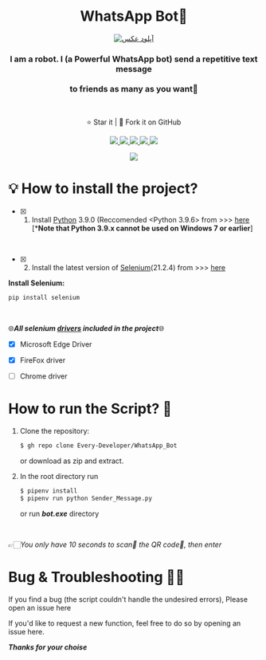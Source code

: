 

<h1 align="center">WhatsApp Bot🤖</h1>
<p align="center">
<a href="https://uupload.ir/" target="_blank"><img src="https://s4.uupload.ir/files/07c91600-48ed-11eb-801e-eba02d5c454d2_xx0w.png" border="0" alt="آپلود عکس" /></a>
  <h3 align='center'>I am a robot. I (a Powerful WhatsApp bot) send a repetitive text message <br><br> to friends as many as you want🥳</h3><br>
</p>
  <p align="center">⭐️ Star it | 🔱 Fork it on GitHub </p>
  <p align="center">
    <a href="https://github.com/Every-Developer/WhatsApp_Bot/blob/Main/LICENSE">
      <img src="https://img.shields.io/badge/license-MIT License-lightskyblue.svg" />
    </a>
    <a href="https://selenium-python.readthedocs.io/">
      <img src="https://img.shields.io/badge/built%20with-Selenium-crimson" />
    </a>
    <a href="https://www.python.org/">
    	<img src="https://img.shields.io/badge/Language-Python-turquoise" />
    <a href="https://github.com/Every-Developer?tab=stars">
      <img src='https://img.shields.io/badge/1-Stars-goldenrod'>
  <img src='https://img.shields.io/badge/0-Forks-brightgreen'>
  </p>
<p align='center'><a href='https://github.com/Every-Developer'><img  src='https://img.shields.io/badge/Coded%20By-Mohammadreza.D-plum'></a></p>


# 💡 How to install the project?

- [x] 1. Install [Python](https://www.python.org) 3.9.0 (Reccomended <Python 3.9.6> from >>>
[here](https://www.python.org/downloads/)<br>[***Note that Python 3.9.x cannot be used on Windows 7 or earlier**]
<br>

- [x] 2. Install the latest version of [Selenium](https://selenium-python.readthedocs.io/)(21.2.4) from >>> [here](https://selenium-python.readthedocs.io/installation.html)

**Install Selenium:**
```bash
pip install selenium
```
<br>

🌐***All selenium [drivers](https://selenium-python.readthedocs.io/installation.html#drivers) included in the project***🌐

- [x] Microsoft Edge Driver
- [x] FireFox driver
- [ ] Chrome driver


# How to run the Script? 🤔

1. Clone the repository:

   ```bash
   $ gh repo clone Every-Developer/WhatsApp_Bot
   ```

   or download as zip and extract.

1. In the root directory run

   ```bash
   $ pipenv install
   $ pipenv run python Sender_Message.py
   ```
   
   or run ***bot.exe*** directory
 <br>
 
👉🏻*You only have 10 seconds to scan📸 the QR code📅, then enter*

# Bug & Troubleshooting 👨‍💻

If you find a bug (the script couldn't handle the undesired errors), Please open an issue here

If you'd like to request a new function, feel free to do so by opening an issue here.

***Thanks for your choise***
